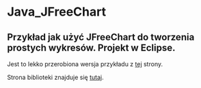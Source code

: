# Java_JFreeChart  
## Przykład jak użyć JFreeChart do tworzenia prostych wykresów. Projekt w Eclipse. 

Jest to lekko przerobiona wersja przykładu z [tej](https://www.caveofprogramming.com/java/charts-in-java-swing-with-jfreechart.html) strony.

Strona biblioteki znajduje się [tutaj](http://www.jfree.org/jfreechart/).


